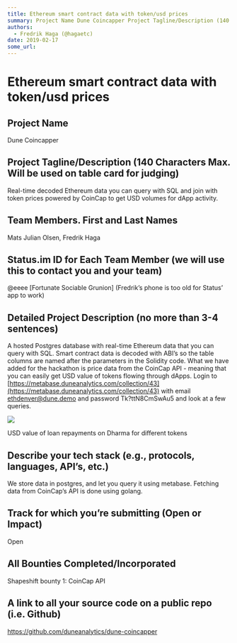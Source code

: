 ```yaml
---
title: Ethereum smart contract data with token/usd prices
summary: Project Name Dune Coincapper Project Tagline/Description (140 Characters Max. Will be used on table card for judging) Real-time decoded Ethereum data you can query with SQL and join with token prices powered by CoinCap to get USD volumes for dApp activity. Team Members. First and Last Names Mats Julian Olsen, Fredrik Haga Status.im ID for Each Team Member (we will use this to contact you and your team) @eeee Fortunate Sociable Grunion (Fredrik’s phone is too old for Status’ app to work) Detailed
authors:
  - Fredrik Haga (@hagaetc)
date: 2019-02-17
some_url: 
---
```


# Ethereum smart contract data with token/usd prices




## Project Name

Dune Coincapper

## Project Tagline/Description (140 Characters Max. Will be used on table card for judging)

Real-time decoded Ethereum data you can query with SQL and join with token prices powered by CoinCap to get USD volumes for dApp activity. 

## Team Members. First and Last Names

Mats Julian Olsen, Fredrik Haga

## Status.im ID for Each Team Member (we will use this to contact you and your team)

@eeee [Fortunate Sociable Grunion] (Fredrik’s phone is too old for Status’ app to work)

## Detailed Project Description (no more than 3-4 sentences)

A hosted Postgres database with real-time Ethereum data that you can query with SQL. Smart contract data is decoded with ABI’s so the table columns are named after the parameters in the Solidity code. What we have added for the hackathon is price data from the CoinCap API - meaning that you can easily get USD value of tokens flowing through dApps. 
Login to [https://metabase.duneanalytics.com/collection/43](https://metabase.duneanalytics.com/collection/43) with email ethdenver@dune.demo and password Tk?ttN8CmSwAu5 and look at a few queries.

![](https://api.kauri.io:443/ipfs/QmSpCqJj3LMXgsJkpv3fK2VJH92xmx5CY6BRXHsAzTAxvP)

USD value of loan repayments on Dharma for different tokens

## Describe your tech stack (e.g., protocols, languages, API’s, etc.)

We store data in postgres, and let you query it using metabase. Fetching data from CoinCap’s API is done using golang.

## Track for which you’re submitting (Open or Impact)

Open

## All Bounties Completed/Incorporated

Shapeshift bounty 1: CoinCap API


## A link to all your source code on a public repo (i.e. Github)

https://github.com/duneanalytics/dune-coincapper


